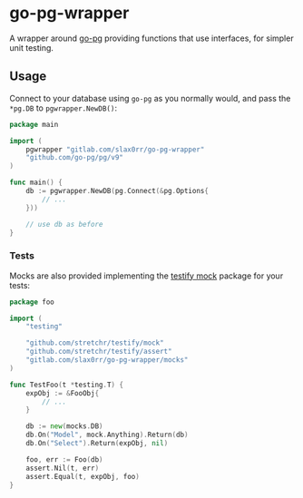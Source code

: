 # go-pg-wrapper

A wrapper around [go-pg](https://github.com/go-pg/pg) providing functions that
use interfaces, for simpler unit testing.

## Usage

Connect to your database using `go-pg` as you normally would, and pass the
`*pg.DB` to `pgwrapper.NewDB()`:

```go
package main

import (
	pgwrapper "gitlab.com/slax0rr/go-pg-wrapper"
	"github.com/go-pg/pg/v9"
)

func main() {
	db := pgwrapper.NewDB(pg.Connect(&pg.Options{
		// ...
	}))

    // use db as before
}
```

### Tests

Mocks are also provided implementing the
[testify mock](https://godoc.org/github.com/stretchr/testify/mock) package for
your tests:

```go
package foo

import (
	"testing"

	"github.com/stretchr/testify/mock"
	"github.com/stretchr/testify/assert"
	"gitlab.com/slax0rr/go-pg-wrapper/mocks"
)

func TestFoo(t *testing.T) {
	expObj := &FooObj{
		// ...
	}

	db := new(mocks.DB)
	db.On("Model", mock.Anything).Return(db)
	db.On("Select").Return(expObj, nil)

	foo, err := Foo(db)
	assert.Nil(t, err)
	assert.Equal(t, expObj, foo)
}
```
